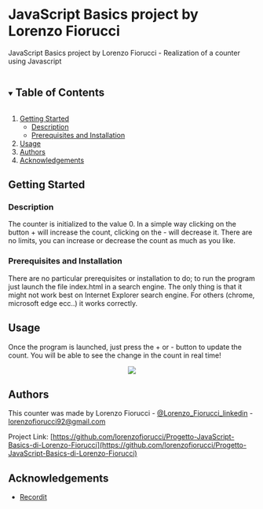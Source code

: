 # JavaScript Basics project by Lorenzo Fiorucci
JavaScript Basics project by Lorenzo Fiorucci - Realization of a counter using Javascript

<!-- TABLE OF CONTENTS -->
<details open="open">
  <summary><h2 style="display: inline-block">Table of Contents</h2></summary>
  <ol>
    <li>
      <a href="#Getting-started">Getting Started</a>
      <ul>
        <li><a href="#Description">Description</a></li>
        <li><a href="#Prerequisites-and-Installation">Prerequisites and Installation</a></li>
      </ul>
    </li>
    <li><a href="#Usage">Usage</a></li>
    <li><a href="#Authors">Authors</a></li>
    <li><a href="#Authors">Acknowledgements</a></li>
  </ol>
</details>

## Getting Started

### Description
The counter is initialized to the value 0. 
In a simple way clicking on the button + will increase the count, clicking on the - will decrease it. 
There are no limits, you can increase or decrease the count as much as you like.

### Prerequisites and Installation
There are no particular prerequisites or installation to do; to run the program just launch the file index.html in a search engine. 
The only thing is that it might not work best on Internet Explorer search engine. For others (chrome, microsoft edge ecc..) it works correctly.

## Usage

Once the program is launched, just press the + or - button to update the count. You will be able to see the change in the count in real time!

<p align="center">
  <img src="http://g.recordit.co/GSfcUQYUv4.gif">
</p>


## Authors
This counter was made by Lorenzo Fiorucci - [@Lorenzo_Fiorucci_linkedin](https://www.linkedin.com/in/lorenzo-fiorucci-15250716a) - lorenzofiorucci92@gmail.com

Project Link: [https://github.com/lorenzofiorucci/Progetto-JavaScript-Basics-di-Lorenzo-Fiorucci](https://github.com/lorenzofiorucci/Progetto-JavaScript-Basics-di-Lorenzo-Fiorucci)

<!-- ACKNOWLEDGEMENTS -->
## Acknowledgements

* [Recordit](https://recordit.co/)

